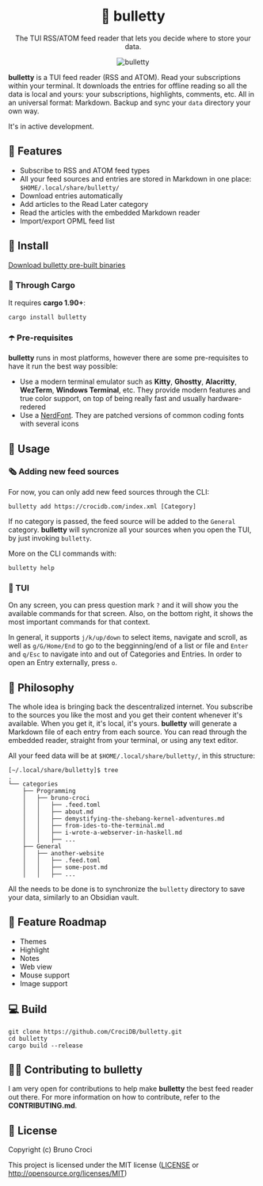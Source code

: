 <h1 align="center">📰 bulletty</h1>
<p align="center">The TUI RSS/ATOM feed reader that lets you decide where to store your data.</p>

<p align="center">
  <img src="img/screenshot.gif" alt="bulletty" />
</p>

**bulletty** is a TUI feed reader (RSS and ATOM). Read your subscriptions within your terminal. It downloads the entries for offline reading so all the data is local and yours: your subscriptions, highlights, comments, etc. All in an universal format: Markdown. Backup and sync your `data` directory your own way. 

It's in active development.

## 🔨 Features

 - Subscribe to RSS and ATOM feed types
 - All your feed sources and entries are stored in Markdown in one place: `$HOME/.local/share/bulletty/`
 - Download entries automatically
 - Add articles to the Read Later category
 - Read the articles with the embedded Markdown reader
 - Import/export OPML feed list

## 🚀 Install

[Download bulletty pre-built binaries](https://github.com/CrociDB/bulletty/releases)

### 🚚 Through Cargo

It requires **cargo 1.90+**:

```shell
cargo install bulletty
```

### ☂️ Pre-requisites

**bulletty** runs in most platforms, however there are some pre-requisites to have it run the best way possible:

- Use a modern terminal emulator such as **Kitty**, **Ghostty**, **Alacritty**, **WezTerm**, **Windows Terminal**, etc. They provide modern features and true color support, on top of being really fast and usually hardware-redered
- Use a [NerdFont](http://nerdfonts.com/). They are patched versions of common coding fonts with several icons

## 🚄 Usage

### 🗞️ Adding new feed sources

For now, you can only add new feed sources through the CLI:

```shell
bulletty add https://crocidb.com/index.xml [Category]
```

If no category is passed, the feed source will be added to the `General` category. **bulletty** will syncronize all your sources when you open the TUI, by just invoking `bulletty`.

More on the CLI commands with:

```shell
bulletty help
```

### 🧩 TUI

On any screen, you can press question mark `?` and it will show you the available commands for that screen. Also, on the bottom right, it shows the most important commands for that context.

In general, it supports `j/k/up/down` to select items, navigate and scroll, as well as `g/G/Home/End` to go to the begginning/end of a list or file and `Enter` and `q/Esc` to navigate into and out of Categories and Entries. In order to open an Entry externally, press `o`.

## 🏫 Philosophy

The whole idea is bringing back the descentralized internet. You subscribe to the sources you like the most and you get their content whenever it's available. When you get it, it's local, it's yours. **bulletty** will generate a Markdown file of each entry from each source. You can read through the embedded reader, straight from your terminal, or using any text editor.

All your feed data will be at `$HOME/.local/share/bulletty/`, in this structure:

```shell
[~/.local/share/bulletty]$ tree
.
└── categories
    ├── Programming
    │   ├── bruno-croci
    │   │   ├── .feed.toml
    │   │   ├── about.md
    │   │   ├── demystifying-the-shebang-kernel-adventures.md
    │   │   ├── from-ides-to-the-terminal.md
    │   │   ├── i-wrote-a-webserver-in-haskell.md
    │   │   ├── ...
    ├── General
    │   ├── another-website
    │   │   ├── .feed.toml
    │   │   ├── some-post.md
    │   │   ├── ...

```

All the needs to be done is to synchronize the `bulletty` directory to save your data, similarly to an Obsidian vault.

## 📜 Feature Roadmap

 - Themes
 - Highlight
 - Notes
 - Web view
 - Mouse support
 - Image support

## 💻 Build

```shell
git clone https://github.com/CrociDB/bulletty.git
cd bulletty
cargo build --release
```

## 👩‍💻 Contributing to bulletty

I am very open for contributions to help make **bulletty** the best feed reader out there. For more information on how to contribute, refer to the **CONTRIBUTING.md**.

## 📃 License

Copyright (c) Bruno Croci

This project is licensed under the MIT license ([LICENSE] or <http://opensource.org/licenses/MIT>)

[LICENSE]: ./LICENSE
